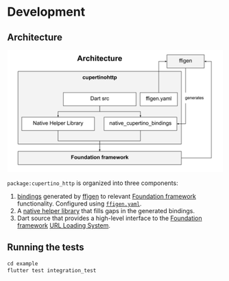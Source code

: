# Development

## Architecture

![Architecture Diagram](./img/architecture.svg?raw=true)

`package:cupertino_http` is organized into three components:
1. [bindings](lib/src/native_cupertino_bindings.dart) generated by
   [ffigen](https://pub.dev/packages/ffigen) to relevant
   [Foundation framework](https://developer.apple.com/documentation/foundation)
   functionality. Configured using [`ffigen.yaml`](ffigen.yaml).
2. A [native helper library](src/) that fills gaps in the generated bindings.
3. Dart source that provides a high-level interface to the
   [Foundation framework](https://developer.apple.com/documentation/foundation)
   [URL Loading System](https://developer.apple.com/documentation/foundation/url_loading_system).

## Running the tests

```shell
cd example
flutter test integration_test
```

